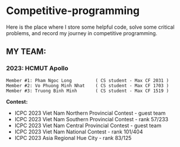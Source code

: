 # **Competitive-programming**
Here is the place where I store some helpful code, solve some critical problems, and record my journey in competitive programming.

## **MY TEAM:**
  ### 2023: HCMUT Apollo
    Member #1: Pham Ngoc Long         ( CS student - Max CF 2031 )
    Member #2: Vo Phuong Minh Nhat    ( CS student - Max CF 1703 )
    Member #3: Truong Binh Minh       ( CS student - Max CF 1519 )
  **Contest:** <br/>
   -  ICPC 2023 Viet Nam Northern Provincial Contest - guest team  </br>
   -  ICPC 2023 Viet Nam Southern Provincial Contest - rank 57/233 </br>
   -  ICPC 2023 Viet Nam Central Provincial Contest - guest team </br>
   -  ICPC 2023 Viet Nam National Contest - rank 101/404 </br>
   -  ICPC 2023 Asia Regional Hue City - rank 83/125 </br>
